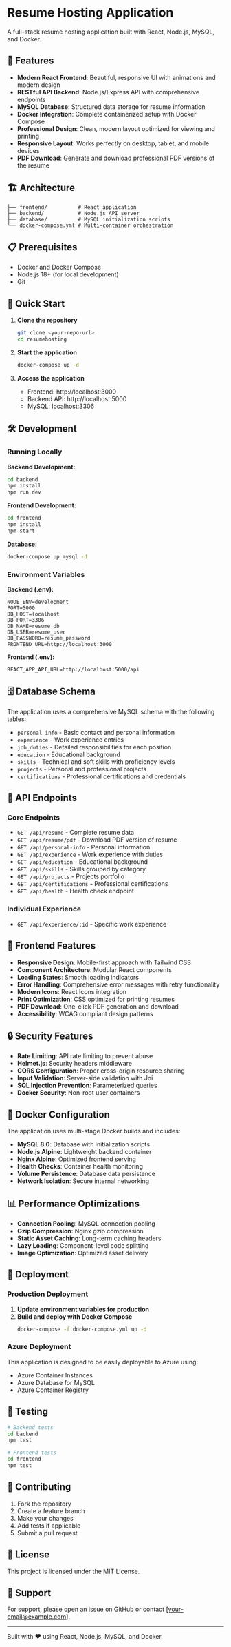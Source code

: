# Resume Hosting Application

A full-stack resume hosting application built with React, Node.js, MySQL, and Docker.

## 🚀 Features

- **Modern React Frontend**: Beautiful, responsive UI with animations and modern design
- **RESTful API Backend**: Node.js/Express API with comprehensive endpoints
- **MySQL Database**: Structured data storage for resume information
- **Docker Integration**: Complete containerized setup with Docker Compose
- **Professional Design**: Clean, modern layout optimized for viewing and printing
- **Responsive Layout**: Works perfectly on desktop, tablet, and mobile devices
- **PDF Download**: Generate and download professional PDF versions of the resume

## 🏗️ Architecture

```
├── frontend/          # React application
├── backend/           # Node.js API server
├── database/          # MySQL initialization scripts
└── docker-compose.yml # Multi-container orchestration
```

## 📋 Prerequisites

- Docker and Docker Compose
- Node.js 18+ (for local development)
- Git

## 🚀 Quick Start

1. **Clone the repository**
   ```bash
   git clone <your-repo-url>
   cd resumehosting
   ```

2. **Start the application**
   ```bash
   docker-compose up -d
   ```

3. **Access the application**
   - Frontend: http://localhost:3000
   - Backend API: http://localhost:5000
   - MySQL: localhost:3306

## 🛠️ Development

### Running Locally

**Backend Development:**
```bash
cd backend
npm install
npm run dev
```

**Frontend Development:**
```bash
cd frontend
npm install
npm start
```

**Database:**
```bash
docker-compose up mysql -d
```

### Environment Variables

**Backend (.env):**
```
NODE_ENV=development
PORT=5000
DB_HOST=localhost
DB_PORT=3306
DB_NAME=resume_db
DB_USER=resume_user
DB_PASSWORD=resume_password
FRONTEND_URL=http://localhost:3000
```

**Frontend (.env):**
```
REACT_APP_API_URL=http://localhost:5000/api
```

## 🗄️ Database Schema

The application uses a comprehensive MySQL schema with the following tables:

- `personal_info` - Basic contact and personal information
- `experience` - Work experience entries
- `job_duties` - Detailed responsibilities for each position
- `education` - Educational background
- `skills` - Technical and soft skills with proficiency levels
- `projects` - Personal and professional projects
- `certifications` - Professional certifications and credentials

## 🔗 API Endpoints

### Core Endpoints
- `GET /api/resume` - Complete resume data
- `GET /api/resume/pdf` - Download PDF version of resume
- `GET /api/personal-info` - Personal information
- `GET /api/experience` - Work experience with duties
- `GET /api/education` - Educational background
- `GET /api/skills` - Skills grouped by category
- `GET /api/projects` - Projects portfolio
- `GET /api/certifications` - Professional certifications
- `GET /api/health` - Health check endpoint

### Individual Experience
- `GET /api/experience/:id` - Specific work experience

## 🎨 Frontend Features

- **Responsive Design**: Mobile-first approach with Tailwind CSS
- **Component Architecture**: Modular React components
- **Loading States**: Smooth loading indicators
- **Error Handling**: Comprehensive error messages with retry functionality
- **Modern Icons**: React Icons integration
- **Print Optimization**: CSS optimized for printing resumes
- **PDF Download**: One-click PDF generation and download
- **Accessibility**: WCAG compliant design patterns

## 🔒 Security Features

- **Rate Limiting**: API rate limiting to prevent abuse
- **Helmet.js**: Security headers middleware
- **CORS Configuration**: Proper cross-origin resource sharing
- **Input Validation**: Server-side validation with Joi
- **SQL Injection Prevention**: Parameterized queries
- **Docker Security**: Non-root user containers

## 🐳 Docker Configuration

The application uses multi-stage Docker builds and includes:

- **MySQL 8.0**: Database with initialization scripts
- **Node.js Alpine**: Lightweight backend container
- **Nginx Alpine**: Optimized frontend serving
- **Health Checks**: Container health monitoring
- **Volume Persistence**: Database data persistence
- **Network Isolation**: Secure internal networking

## 📊 Performance Optimizations

- **Connection Pooling**: MySQL connection pooling
- **Gzip Compression**: Nginx gzip compression
- **Static Asset Caching**: Long-term caching headers
- **Lazy Loading**: Component-level code splitting
- **Image Optimization**: Optimized asset delivery

## 🚀 Deployment

### Production Deployment

1. **Update environment variables for production**
2. **Build and deploy with Docker Compose**
   ```bash
   docker-compose -f docker-compose.yml up -d
   ```

### Azure Deployment

This application is designed to be easily deployable to Azure using:
- Azure Container Instances
- Azure Database for MySQL
- Azure Container Registry

## 🧪 Testing

```bash
# Backend tests
cd backend
npm test

# Frontend tests
cd frontend
npm test
```

## 🤝 Contributing

1. Fork the repository
2. Create a feature branch
3. Make your changes
4. Add tests if applicable
5. Submit a pull request

## 📝 License

This project is licensed under the MIT License.

## 🛟 Support

For support, please open an issue on GitHub or contact [your-email@example.com].

---

Built with ❤️ using React, Node.js, MySQL, and Docker.
